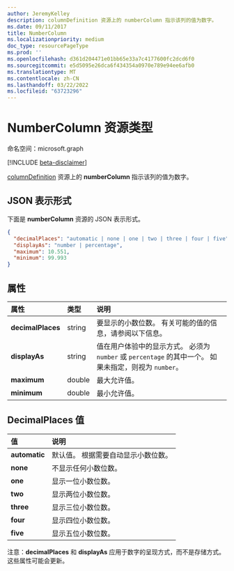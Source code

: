 ```yaml
---
author: JeremyKelley
description: columnDefinition 资源上的 numberColumn 指示该列的值为数字。
ms.date: 09/11/2017
title: NumberColumn
ms.localizationpriority: medium
doc_type: resourcePageType
ms.prod: ''
ms.openlocfilehash: d361d204471e01bb65e33a7c4177600fc2dcd6f0
ms.sourcegitcommit: e5d5095e26dca6f434354a0970e789e94ee6afb0
ms.translationtype: MT
ms.contentlocale: zh-CN
ms.lasthandoff: 03/22/2022
ms.locfileid: "63723296"
---
```

# <a name="numbercolumn-resource-type"></a>NumberColumn 资源类型

命名空间：microsoft.graph

[!INCLUDE [beta-disclaimer](../../includes/beta-disclaimer.md)]

[columnDefinition](columndefinition.md) 资源上的 **numberColumn** 指示该列的值为数字。

## <a name="json-representation"></a>JSON 表示形式

下面是 **numberColumn** 资源的 JSON 表示形式。

<!-- { "blockType": "resource", "@odata.type": "microsoft.graph.numberColumn" } -->

```json
{
  "decimalPlaces": "automatic | none | one | two | three | four | five",
  "displayAs": "number | percentage",
  "maximum": 10.551,
  "minimum": 99.993
}
```

## <a name="properties"></a>属性

| 属性          | 类型   | 说明                                                                                                                |
| :---------------- | :----- | :------------------------------------------------------------------------------------------------------------------------- |
| **decimalPlaces** | string | 要显示的小数位数。 有关可能的值的信息，请参阅以下信息。                                   |
| **displayAs**     | string | 值在用户体验中的显示方式。 必须为 `number` 或 `percentage` 的其中一个。 如果未指定，则视为 `number`。 |
| **maximum**       | double | 最大允许值。                                                                                               |
| **minimum**       | double | 最小允许值。                                                                                               |

## <a name="decimalplaces-values"></a>DecimalPlaces 值

| 值         | 说明                                              |
| :------------ | :------------------------------------------------------- |
| **automatic** | 默认值。 根据需要自动显示小数位数。 |
| **none**      | 不显示任何小数位数。                       |
| **one**       | 显示一位小数位数。                        |
| **two**       | 显示两位小数位数。                       |
| **three**     | 显示三位小数位数。                     |
| **four**      | 显示四位小数位数。                      |
| **five**      | 显示五位小数位数。                      |

注意：**decimalPlaces** 和 **displayAs** 应用于数字的呈现方式，而不是存储方式。
这些属性可能会更新。

<!--
{
  "type": "#page.annotation",
  "description": "",
  "keywords": "",
  "section": "documentation",
  "tocPath": "Resources/NumberColumn",
  "suppressions": []
}
-->
